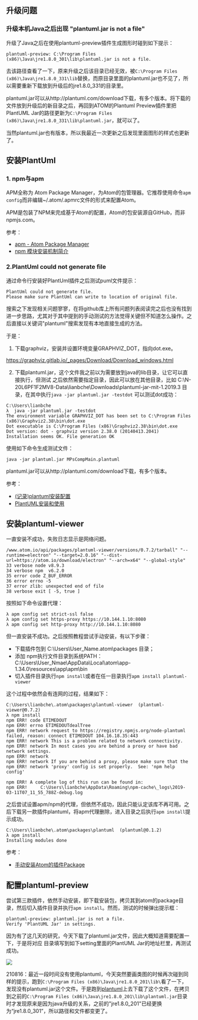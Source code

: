 ## 升级问题

### 升级本机Java之后出现 "plantuml.jar is not a file"

升级了Java之后在使用plantuml-preview插件生成图形时碰到如下提示：

```
plantuml-preview: C:\Program Files (x86)\Java\jre1.8.0_301\lib\plantuml.jar is not a file.
```

去该路径查看了一下，原来升级之后该目录已经无效，被`C:\Program Files (x86)\Java\jre1.8.0_331\lib`替换，而原目录里面的plantuml.jar也不见了，所以需要重新下载放到升级后的jre1.8.0_331的目录里。

plantuml.jar可以从http://plantuml.com/download下载，有多个版本。将下载的文件放到升级后的新目录之后，再回到ATOM的Plantuml Preview插件里把PlantUML Jar的路径更新为`C:\Program Files (x86)\Java\jre1.8.0_331\lib\plantuml.jar`，就可以了。

当然plantuml.jar也有版本，所以我最近一次更新之后发现里面图形的样式也更新了。



## 安装PlantUml

### 1. npm与apm

APM全称为 Atom Package Manager，为Atom的包管理器。它推荐使用命令`apm config`而非编辑~/.atom/.apmrc文件的形式来配置Atom。

APM是包装了NPM来完成基于Atom的配置，Atom的包安装源自GitHub，而非npmjs.com。

参考：

- [apm - Atom Package Manager](https://github.com/atom/apm)
- [npm 模块安装机制简介](http://www.ruanyifeng.com/blog/2016/01/npm-install.html)



### 2.PlantUml could not generate file

通过命令行安装好PlantUml插件之后测试puml文件提示：

```
PlantUml could not generate file.
Please make sure PlantUml can write to location of original file.
```

搜索之下发现相关问题寥寥，在将github库上所有问题列表阅读完之后也没有找到进一步思路，尤其对于其中提到的手动测试的方法觉得关键但不知道怎么操作。之后直接以关键词"plantuml"搜索发现有本地直接生成的方法。

于是：

1. 下载graphviz，安装并设置环境变量GRAPHVIZ_DOT，指向dot.exe。

https://graphviz.gitlab.io/_pages/Download/Download_windows.html

2. 下载plantuml.jar，这个文件我之前以为需要放到java的lib目录，让它可以直接执行，但测试
之后依然需要指定目录，因此可以放在其他目录，比如 C:\N-20L6PF1F2MV8-Data\lianbche\Downloads\plantuml-jar-mit-1.2019.3 目录，在其中执行`java -jar plantuml.jar -testdot` 可以测试dot成功：

```
C:\Users\lianbche
λ  java -jar plantuml.jar -testdot
The environment variable GRAPHVIZ_DOT has been set to C:\Program Files (x86)\Graphviz2.38\bin\dot.exe
Dot executable is C:\Program Files (x86)\Graphviz2.38\bin\dot.exe
Dot version: dot - graphviz version 2.38.0 (20140413.2041)
Installation seems OK. File generation OK
```

使用如下命令生成测试文件：

```
java -jar plantuml.jar MPsCompMain.plantuml
```

plantuml.jar可以从http://plantuml.com/download下载，有多个版本。

参考：

- [(记录)plantuml安装配置](http://skyao.github.io/2014/12/05/plantuml-installation/)
- [PlantUML安装和使用](http://blog.javachen.com/2016/02/29/plantuml-install-and-usage.html)



## 安装plantuml-viewer

一直安装不成功，失败日志显示是网络问题。

```
/www.atom.io/api/packages/plantuml-viewer/versions/0.7.2/tarball" "--runtime=electron" "--target=2.0.16" "--dist-url=https://atom.io/download/electron" "--arch=x64" "--global-style"
33 verbose node v8.9.3
34 verbose npm  v6.2.0
35 error code Z_BUF_ERROR
36 error errno -5
37 error zlib: unexpected end of file
38 verbose exit [ -5, true ]
```

按照如下命令设置代理：

```
λ apm config set strict-ssl false
λ apm config set https-proxy https://10.144.1.10:8080
λ apm config set http-proxy http://10.144.1.10:8080
```

但一直安装不成功。之后按照教程尝试手动安装，有以下步骤：

- 下载插件包到 C:\Users\User_Name\.atom\packages 目录；
- 添加 npm执行文件目录到系统PATH：C:\Users\User_Nmae\AppData\Local\atom\app-1.34.0\resources\app\apm\bin
- 切入插件目录执行`npm install`或者在任一目录执行`apm install plantuml-viewer`

这个过程中依然会有连网的过程，结果如下：

```
C:\Users\lianbche\.atom\packages\plantuml-viewer  (plantuml-viewer@0.7.2)
λ npm install
npm ERR! code ETIMEDOUT
npm ERR! errno ETIMEDOUTdealTree
npm ERR! network request to https://registry.npmjs.org/node-plantuml failed, reason: connect ETIMEDOUT 104.16.18.35:443
npm ERR! network This is a problem related to network connectivity.
npm ERR! network In most cases you are behind a proxy or have bad network settings.
npm ERR! network
npm ERR! network If you are behind a proxy, please make sure that the npm ERR! network 'proxy' config is set properly.  See: 'npm help config'

npm ERR! A complete log of this run can be found in:
npm ERR!     C:\Users\lianbche\AppData\Roaming\npm-cache\_logs\2019-03-11T07_11_55_788Z-debug.log
```

之后尝试设置apm/npm的代理，但依然不成功，因此只能认定该库不再可用。之后下载另一款插件plantuml，将apm代理删除，进入目录之后执行`apm install`提示成功。

```
C:\Users\lianbche\.atom\packages\plantuml  (plantuml@0.1.2)
λ apm install
Installing modules done
```

参考：

- [手动安装Atom的插件Package](https://blog.51cto.com/francis198/1865695)


## 配置plantuml-preview

尝试第三款插件，依然手动安装，即下载安装包，拷贝其到atom的package目录，然后切入插件目录并执行`apm install`。然而，测试的时候弹出提示框：

```
plantuml-preview: plantuml.jar is not a file.
Verify 'PlantUML Jar' in settings.
```

因为有了这几天的研究，今天下载了plantuml.jar文件，因此大概知道需要配置一下，于是将对应
目录填写到如下setting里面的PlantUML Jar的地址栏里，再测试成功。

![](plantuml-preview-setpath.PNG)

210816：最近一段时间没有使用plantuml，今天突然要画类图的时候再次碰到同样的提示，跑到`C:\Program Files (x86)\Java\jre1.8.0_201\lib\`看了一下，发现没有plantuml.jar这个文件。于是跑到[plantuml](http://plantuml.com/download)上去下载了这个文件，在拷贝到之前的`C:\Program Files (x86)\Java\jre1.8.0_201\lib\plantuml.jar`目录时才发现原来是因为java升级的关系，之前的"jre1.8.0_201"已经更换为“jre1.8.0_301”，所以路径和文件都变更了。
